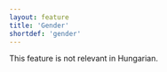 ```yaml
---
layout: feature
title: 'Gender'
shortdef: 'gender'
---
```


This feature is not relevant in Hungarian.
<!-- Interlanguage links updated Čt lis 12 09:43:02 CET 2020 -->
